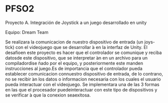 # PFSO2
Proyecto A. Integración de Joystick a un juego desarrollado en unity


Equipo: Dream Team



Se realizara la comunicacion de nuestro dispositivo de entrada (un joys-tick) con el videojuego que se desarrollar ́a en la interfaz de Unity. El desafioen  este  proyecto  es  hacer  que  el  controlador  se  comunique  y  reciba  datosde este dispositivo, que se interpretar ́an en un archivo para un compiladordise ̃nado por el equipo, y posteriormente este manden instrucciones al juego.Es de importancia que el controlador pueda establecer comunicacion connuestro  dispositivo  de  entrada,  de  lo  contrarıo,  no  se  recibir ́an  los  datos  o informacion necesaria con los cuales el usuario pueda interactuar con el videojuego. Se implementara una de las 3 formas en las que el procesador puedeinteractuar con este tipo de dispositivos y se verificar ́a que la conexion seaexitosa.
